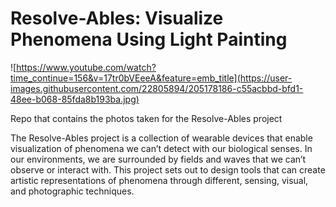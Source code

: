 # Resolve-Ables: Visualize Phenomena Using Light Painting

![https://www.youtube.com/watch?time_continue=156&v=17tr0bVEeeA&feature=emb_title](https://user-images.githubusercontent.com/22805894/205178186-c55acbbd-bfd1-48ee-b068-85fda8b193ba.jpg)

Repo that contains the photos taken for the Resolve-Ables project

The Resolve-Ables project is a collection of wearable devices that enable visualization of phenomena we can’t detect with our biological senses. In our environments, we are surrounded by fields and waves that we can’t observe or interact with. This project sets out to design tools that can create artistic representations of phenomena through different, sensing, visual, and photographic techniques.

